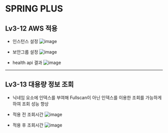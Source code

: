 # SPRING PLUS

## Lv3-12 AWS 적용

* 인스턴스 설정
![image](https://img1.daumcdn.net/thumb/R1280x0/?scode=mtistory2&fname=https%3A%2F%2Fblog.kakaocdn.net%2Fdn%2FWAp8F%2FbtsNXkQV2BP%2F2FCKgJAkSKmmkGPr4S40D0%2Fimg.png)


* 보안그룹 설정
![image](https://img1.daumcdn.net/thumb/R1280x0/?scode=mtistory2&fname=https%3A%2F%2Fblog.kakaocdn.net%2Fdn%2FcqeEJ1%2FbtsNYUXHjNh%2FKQzHhBJlwyoDYfYwK8NuJK%2Fimg.png)


* health api 결과
![image](https://img1.daumcdn.net/thumb/R1280x0/?scode=mtistory2&fname=https%3A%2F%2Fblog.kakaocdn.net%2Fdn%2Fb2Kg7E%2FbtsNWsvboYo%2F3zcXJkgeuKusSIoqM6Dhb0%2Fimg.png)

---------
## Lv3-13 대용량 정보 조회
* 닉네임 요소에 인덱스를 부여해 Fullscan이 아닌 인덱스를 이용한 조회를 가능하게 하여 조회 성능 향상

* 적용 전 조회시간
![image](https://img1.daumcdn.net/thumb/R1280x0/?scode=mtistory2&fname=https%3A%2F%2Fblog.kakaocdn.net%2Fdn%2Fcb5nVX%2FbtsNWsBYMid%2F43imnjyV1zjloORXeX9m01%2Fimg.png)


* 적용 후 조회시간
![image](https://img1.daumcdn.net/thumb/R1280x0/?scode=mtistory2&fname=https%3A%2F%2Fblog.kakaocdn.net%2Fdn%2FdQayoj%2FbtsNYCpr5XJ%2F8pJsxNwgxM7Q0d7JYuemCk%2Fimg.png)
  
